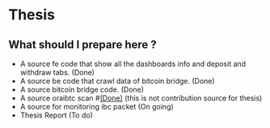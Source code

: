 # Thesis

## What should I prepare here ?
- A source fe code that show all the dashboards info and deposit and withdraw tabs. (Done)
- A source be code that crawl data of bitcoin bridge. (Done)
- A source bitcoin bridge code. (Done)
- A source oraibtc scan #[(Done)](oraiscan.vercel.app) (this is not contribution source for thesis) 
- A source for monitoring ibc packet (On going)
- Thesis Report (To do)
